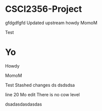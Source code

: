 # CSCI2356-Project

gfdgdfgfd
Updated upstream
howdy
MomoM

Test

# Yo

Howdy

MomoM

Test
Stashed changes ds
dsdsdsa

line 20 Mo edit
There is no cow level

dsadasdasdasdas
